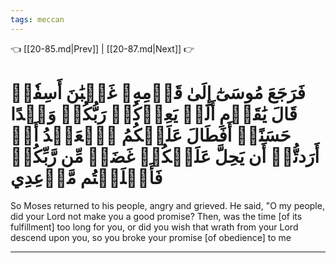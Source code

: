 ```yaml
---
tags: meccan
---
```


👈 [[20-85.md|Prev]] | [[20-87.md|Next]] 👉

# فَرَجَعَ مُوسَىٰٓ إِلَىٰ قَوۡمِهِۦ غَضۡبَٰنَ أَسِفٗاۚ قَالَ يَٰقَوۡمِ أَلَمۡ يَعِدۡكُمۡ رَبُّكُمۡ وَعۡدًا حَسَنًاۚ أَفَطَالَ عَلَيۡكُمُ ٱلۡعَهۡدُ أَمۡ أَرَدتُّمۡ أَن يَحِلَّ عَلَيۡكُمۡ غَضَبٞ مِّن رَّبِّكُمۡ فَأَخۡلَفۡتُم مَّوۡعِدِي

So Moses returned to his people, angry and grieved. He said, "O my people, did your Lord not make you a good promise? Then, was the time [of its fulfillment] too long for you, or did you wish that wrath from your Lord descend upon you, so you broke your promise [of obedience] to me

---

